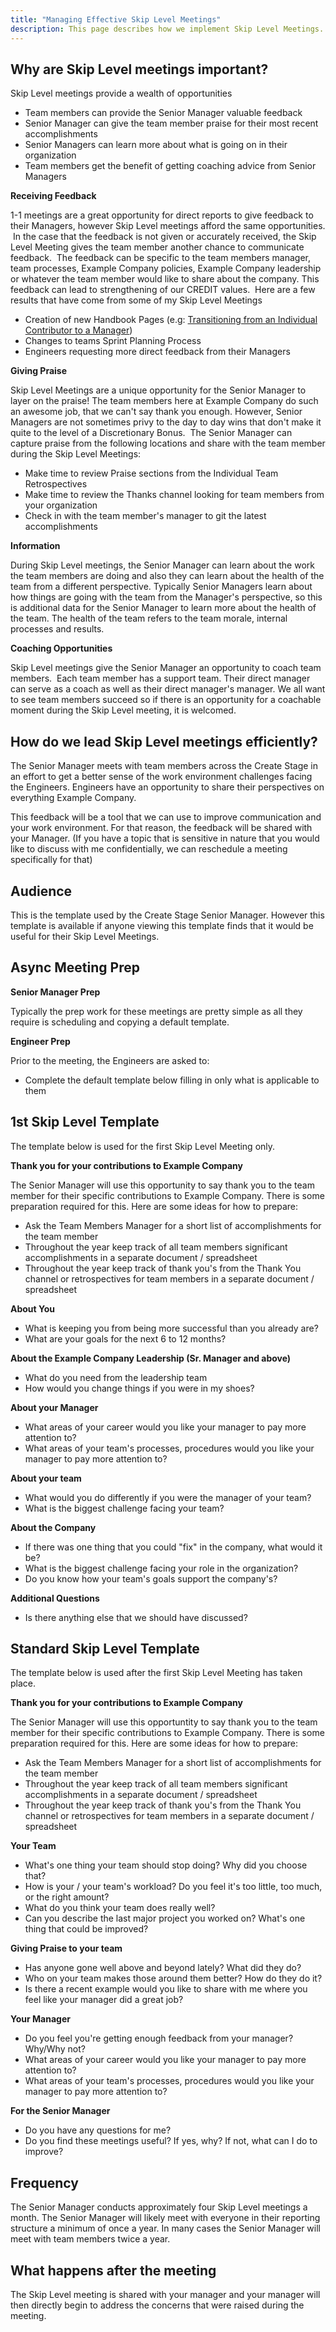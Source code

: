 ```yaml
---
title: "Managing Effective Skip Level Meetings"
description: This page describes how we implement Skip Level Meetings.
---
```


## Why are Skip Level meetings important?

Skip Level meetings provide a wealth of opportunities

- Team members can provide the Senior Manager valuable feedback
- Senior Manager can give the team member praise for their most recent accomplishments
- Senior Managers can learn more about what is going on in their organization
- Team members get the benefit of getting coaching advice from Senior Managers

**Receiving Feedback**

1-1 meetings are a great opportunity for direct reports to give feedback to their Managers, however Skip Level meetings afford the same opportunities.  In the case that the feedback is not given or accurately received, the Skip Level Meeting gives the team member another chance to communicate feedback.  The feedback can be specific to the team members manager, team processes, Example Company policies, Example Company leadership or whatever the team member would like to share about the company. This feedback can lead to strengthening of our CREDIT values.  Here are a few results that have come from some of my Skip Level Meetings

- Creation of new Handbook Pages (e.g: [Transitioning from an Individual Contributor to a Manager](/handbook/engineering/development/dev/training/ic-to-manager/))
- Changes to teams Sprint Planning Process
- Engineers requesting more direct feedback from their Managers

**Giving Praise**

Skip Level Meetings are a unique opportunity for the Senior Manager to layer on the praise! The team members here at Example Company do such an awesome job, that we can't say thank you enough. However, Senior Managers are not sometimes privy to the day to day wins that don't make it quite to the level of a Discretionary Bonus.  The Senior Manager can capture praise from the following locations and share with the team member during the Skip Level Meetings:

- Make time to review Praise sections from the Individual Team Retrospectives
- Make time to review the Thanks channel looking for team members from your organization
- Check in with the team member's manager to git the latest accomplishments

**Information**

During Skip Level meetings, the Senior Manager can learn about the work the team members are doing and also they can learn about the health of the team from a different perspective. Typically Senior Managers learn about how things are going with the team from the Manager's perspective, so this is additional data for the Senior Manager to learn more about the health of the team. The health of the team refers to the team morale, internal processes and results.

**Coaching Opportunities**

Skip Level meetings give the Senior Manager an opportunity to coach team members.  Each team member has a support team. Their direct manager can serve as a coach as well as their direct manager's manager. We all want to see team members succeed so if there is an opportunity for a coachable moment during the Skip Level meeting, it is welcomed.

## How do we lead Skip Level meetings efficiently?

The Senior Manager meets with team members across the Create Stage in an effort to get a better sense of the work environment challenges facing the Engineers. Engineers have an opportunity to share their perspectives on everything Example Company.

This feedback will be a tool that we can use to improve communication and your work environment. For that reason, the feedback will be shared with your Manager. (If you have a topic that is sensitive in nature that you would like to discuss with me confidentially, we can reschedule a meeting specifically for that)

## Audience

This is the template used by the Create Stage Senior Manager. However this template is available if anyone viewing this template finds that it would be useful for their Skip Level Meetings.

## Async Meeting Prep

**Senior Manager Prep**

Typically the prep work for these meetings are pretty simple as all they require is scheduling and copying a default template.

**Engineer Prep**

Prior to the meeting, the Engineers are asked to:

- Complete the default template below filling in only what is applicable to them

## 1st Skip Level Template

The template below is used for the first Skip Level Meeting only.

**Thank you for your contributions to Example Company**

The Senior Manager will use this opportunity to say thank you to the team member for their specific contributions to Example Company. There is some preparation required for this. Here are some ideas for how to prepare:

- Ask the Team Members Manager for a short list of accomplishments for the team member
- Throughout the year keep track of all team members significant accomplishments in a separate document / spreadsheet
- Throughout the year keep track of thank you's from the Thank You channel or retrospectives for team members in a separate document / spreadsheet

**About You**

- What is keeping you from being more successful than you already are?
- What are your goals for the next 6 to 12 months?

**About the Example Company Leadership (Sr. Manager and above)**

- What do you need from the leadership team
- How would you change things if you were in my shoes?

**About your Manager**

- What areas of your career would you like your manager to pay more attention to?
- What areas of your team's processes, procedures would you like your manager to pay more attention to?

**About your team**

- What would you do differently if you were the manager of your team?
- What is the biggest challenge facing your team?

**About the Company**

- If there was one thing that you could "fix" in the company, what would it be?
- What is the biggest challenge facing your role in the organization?
- Do you know how your team's goals support the company's?

**Additional Questions**

- Is there anything else that we should have discussed?

## Standard Skip Level Template

The template below is used after the first Skip Level Meeting has taken place.

**Thank you for your contributions to Example Company**

The Senior Manager will use this opportuntity to say thank you to the team member for their specific contributions to Example Company. There is some preparation required for this. Here are some ideas for how to prepare:

- Ask the Team Members Manager for a short list of accomplishments for the team member
- Throughout the year keep track of all team members significant accomplishments in a separate document / spreadsheet
- Throughout the year keep track of thank you's from the Thank You channel or retrospectives for team members in a separate document / spreadsheet

**Your Team**

- What's one thing your team should stop doing? Why did you choose that?
- How is your / your team's workload? Do you feel it's too little, too much, or the right amount?
- What do you think your team does really well?
- Can you describe the last major project you worked on? What's one thing that could be improved?

**Giving Praise to your team**

- Has anyone gone well above and beyond lately? What did they do?
- Who on your team makes those around them better? How do they do it?
- Is there a recent example would you like to share with me where you feel like your manager did a great job?

**Your Manager**

- Do you feel you're getting enough feedback from your manager? Why/Why not?
- What areas of your career would you like your manager to pay more attention to?
- What areas of your team's processes, procedures would you like your manager to pay more attention to?

**For the Senior Manager**

- Do you have any questions for me?
- Do you find these meetings useful? If yes, why? If not, what can I do to improve?

## Frequency

The Senior Manager conducts approximately four Skip Level meetings a month. The Senior Manager will likely meet with everyone in their reporting structure a minimum of once a year. In many cases the Senior Manager will meet with team members twice a year.

## What happens after the meeting

The Skip Level meeting is shared with your manager and your manager will then directly begin to address the concerns that were raised during the meeting.
